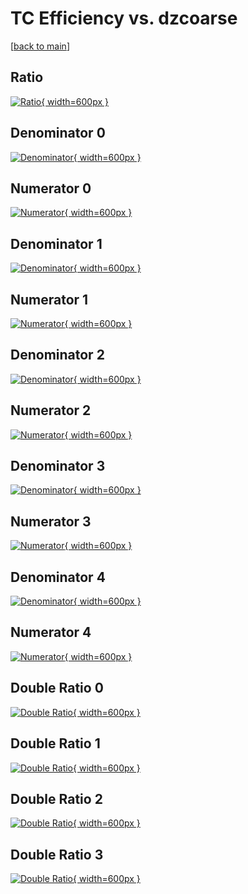 # TC Efficiency vs. dzcoarse

[[back to main](./)]



## Ratio

[![Ratio](../mtv/var/TC_vtr_13_-1_eff_dzcoarse.png){ width=600px }](../mtv/var/TC_vtr_13_-1_eff_dzcoarse.pdf)

## Denominator 0

[![Denominator](../mtv/den/TC_vtr_13_-1_eff_dzcoarse_den0.png){ width=600px }](../mtv/den/TC_vtr_13_-1_eff_dzcoarse_den0.pdf)

## Numerator 0

[![Numerator](../mtv/num/TC_vtr_13_-1_eff_dzcoarse_num0.png){ width=600px }](../mtv/num/TC_vtr_13_-1_eff_dzcoarse_num0.pdf)

## Denominator 1

[![Denominator](../mtv/den/TC_vtr_13_-1_eff_dzcoarse_den1.png){ width=600px }](../mtv/den/TC_vtr_13_-1_eff_dzcoarse_den1.pdf)

## Numerator 1

[![Numerator](../mtv/num/TC_vtr_13_-1_eff_dzcoarse_num1.png){ width=600px }](../mtv/num/TC_vtr_13_-1_eff_dzcoarse_num1.pdf)

## Denominator 2

[![Denominator](../mtv/den/TC_vtr_13_-1_eff_dzcoarse_den2.png){ width=600px }](../mtv/den/TC_vtr_13_-1_eff_dzcoarse_den2.pdf)

## Numerator 2

[![Numerator](../mtv/num/TC_vtr_13_-1_eff_dzcoarse_num2.png){ width=600px }](../mtv/num/TC_vtr_13_-1_eff_dzcoarse_num2.pdf)

## Denominator 3

[![Denominator](../mtv/den/TC_vtr_13_-1_eff_dzcoarse_den3.png){ width=600px }](../mtv/den/TC_vtr_13_-1_eff_dzcoarse_den3.pdf)

## Numerator 3

[![Numerator](../mtv/num/TC_vtr_13_-1_eff_dzcoarse_num3.png){ width=600px }](../mtv/num/TC_vtr_13_-1_eff_dzcoarse_num3.pdf)

## Denominator 4

[![Denominator](../mtv/den/TC_vtr_13_-1_eff_dzcoarse_den4.png){ width=600px }](../mtv/den/TC_vtr_13_-1_eff_dzcoarse_den4.pdf)

## Numerator 4

[![Numerator](../mtv/num/TC_vtr_13_-1_eff_dzcoarse_num4.png){ width=600px }](../mtv/num/TC_vtr_13_-1_eff_dzcoarse_num4.pdf)

## Double Ratio 0

[![Double Ratio](../mtv/ratio/TC_vtr_13_-1_eff_dzcoarse_ratio0.png){ width=600px }](../mtv/ratio/TC_vtr_13_-1_eff_dzcoarse_ratio0.pdf)

## Double Ratio 1

[![Double Ratio](../mtv/ratio/TC_vtr_13_-1_eff_dzcoarse_ratio1.png){ width=600px }](../mtv/ratio/TC_vtr_13_-1_eff_dzcoarse_ratio1.pdf)

## Double Ratio 2

[![Double Ratio](../mtv/ratio/TC_vtr_13_-1_eff_dzcoarse_ratio2.png){ width=600px }](../mtv/ratio/TC_vtr_13_-1_eff_dzcoarse_ratio2.pdf)

## Double Ratio 3

[![Double Ratio](../mtv/ratio/TC_vtr_13_-1_eff_dzcoarse_ratio3.png){ width=600px }](../mtv/ratio/TC_vtr_13_-1_eff_dzcoarse_ratio3.pdf)

